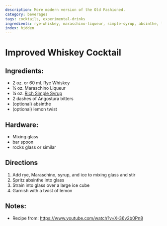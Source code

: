 ```yaml
---
description: More modern version of the Old Fashioned. 
category: beverages
tags: cocktails, experimental-drinks
ingredients: rye-whiskey, maraschino-liqueur, simple-syrup, absinthe, lemon, bitters
index: hidden
---
```


# Improved Whiskey Cocktail

## Ingredients:

- 2 oz. or 60 ml. Rye Whiskey
- ¼ oz. Maraschino Liqueur 
- ¼ oz. [Rich Simple Syrup](./Cocktail-Ingredients.html#rich-demerara-syrup)
- 2 dashes of Angostura bitters
- (optional) absinthe
- (optional) lemon twist

## Hardware:

- Mixing glass
- bar spoon
- rocks glass or similar

## Directions

1. Add rye, Maraschino, syrup, and ice to mixing glass and stir
2. Spritz absinthe into glass
3. Strain into glass over a large ice cube
4. Garnish with a twist of lemon

## Notes:

- Recipe from: <https://www.youtube.com/watch?v=X-36v2b0Pn8>
